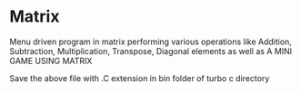 # Matrix
Menu driven program in matrix performing various operations like Addition, Subtraction, Multiplication, Transpose, Diagonal elements as well as A MINI GAME USING MATRIX

Save the above file with .C extension in bin folder of turbo c directory
